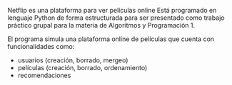 Netflip es una plataforma para ver películas online
Está programado en lenguaje Python de forma estructurada para ser presentado como trabajo práctico grupal para la materia de Algoritmos y Programación 1.

El programa simula una plataforma online de películas que cuenta con funcionalidades como:
- usuarios (creación, borrado, mergeo)
- películas (creación, borrado, ordenamiento)
- recomendaciones
